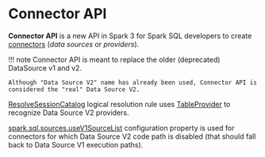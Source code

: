 # Connector API

**Connector API** is a new API in Spark 3 for Spark SQL developers to create [connectors](../connectors/index.md) (_data sources_ or _providers_).

!!! note
    Connector API is meant to replace the older (deprecated) DataSource v1 and v2.

    Although "Data Source V2" name has already been used, Connector API is considered the "real" Data Source V2.

[ResolveSessionCatalog](../logical-analysis-rules/ResolveSessionCatalog.md) logical resolution rule uses [TableProvider](TableProvider.md) to recognize Data Source V2 providers.

[spark.sql.sources.useV1SourceList](../configuration-properties.md#spark.sql.sources.useV1SourceList) configuration property is used for connectors for which Data Source V2 code path is disabled (that should fall back to Data Source V1 execution paths).
